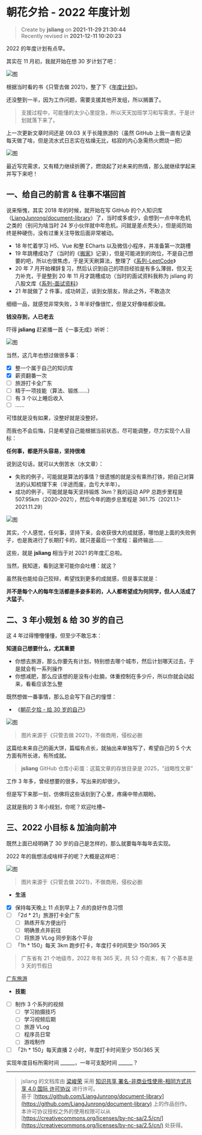 朝花夕拾 - 2022 年度计划
===

> Create by **jsliang** on **2021-11-29 21:30:44**  
> Recently revised in **2021-12-11 10:20:23**

2022 的年度计划有点早。

其实在 11 月初，我就开始在想 30 岁计划了吧：

![图](./img/11-29-1.jpg)

根据当时看的书《只管去做 2021》，整了下《[年度计划](https://kdocs.cn/l/clrxxj2q6JfL)》。

还没整到一半，因为工作问题，需要支援其他开发组，所以搁置了。

> 支援过程中，可能懂的太少心里捉急，所以天天加班学习和写需求，于是计划就落下来了。

上一次更新文章时间还是 09.03 关于长隆旅游的（虽然 GitHub 上我一直有记录每天做了啥，但是流水式日志实在枯燥无比，枯寂的内心急需热火燃烧一把）

![图](./img/11-29-2.jpg)

最近写完需求，又有精力继续折腾了，燃烧起了对未来的热情，那么就继续学起来并写下来吧！

## 一、给自己的前言 & 往事不堪回首

说来惭愧，其实 2018 年的时候，就开始在写 GitHub 的个人知识库（[LiangJunrong/document-library](https://github.com/LiangJunrong/document-library)）了，当时或多或少，会想到一点中年危机之类的（别问为啥当时 24 岁小伙伴就中年危机，问就是差点秃头），但是阅历始终是种硬伤，没有过重关注导致后面非常被动。

* 18 年忙着学习 H5、Vue 和整 ECharts 以及微信小程序，并准备第一次跳槽
* 19 年跳槽成功了（当时的《[搬家](https://github.com/LiangJunrong/document-library/blob/master/%E7%B3%BB%E5%88%97-%E4%B8%AA%E4%BA%BA%E7%94%9F%E6%B4%BB/%E5%A4%A7%E4%BA%8B%E8%AE%B0%E5%BD%95/2019/2019-03-22.md)》记录），但是可能进到的岗位，不是自己想要的吧，所以也很焦虑，于是天天刷算法，整理了《[系列-LeetCode](https://github.com/LiangJunrong/document-library/tree/master/%E7%B3%BB%E5%88%97-LeetCode)》
* 20 年 7 月开始裸辞复习，然后认识到自己的项目经验是有多么薄弱，但又无力补充，于是整到 20 年 11 月才跳槽成功（当时的面试资料我称为 jsliang 的八股文库《[系列-面试资料](https://github.com/LiangJunrong/document-library/tree/master/%E7%B3%BB%E5%88%97-%E9%9D%A2%E8%AF%95%E8%B5%84%E6%96%99)》
* 21 年就做了 2 件事，成功转正，谈到女朋友，除此之外，不敢造次

细细一品，就感觉非常失败，3 年半好像很忙，但是又好像啥都没做。

**钱没存到，人已老去**

吓得 **jsliang** 赶紧播一首《一事无成》听听：

![图](./img/11-29-3.jpg)

当然，这几年也想过做很多事：

* [x] 整一个属于自己的知识库
* [x] 薪资翻番一次
* [ ] 旅游打卡全广东
* [ ] 精于一项技能（算法、锻炼……）
* [ ] 有 3 个以上睡后收入
* [ ] ……

可惜就是没有如果，没整好就是没整好。

而我也不会后悔，只是希望自己能根据当前状态，尽可能调整，尽力实现个人目标：

**任何事，都是开头容易，坚持很难**

说到这句话，就可以大倒苦水（水文章）：

* 失败的例子，可能就是算法的事情？很遗憾的就是没有乘热打铁，把自己对算法的认知梳理下来（半途而废，血亏大半年）。
* 成功的例子，可能就是每天坚持锻炼 3km？我的运动 APP 总跑步里程是 507.95km（2020-2021），然后今年的跑步总里程是 361.75（2021.1.1-2021.11.29）

![图](./img/11-29-4.jpg)

其实，个人感觉，任何事，坚持下来，会收获很大的成就感，哪怕是上面的失败例子，也是我进行了长期打卡的，就只差最后一个里程：最终输出……

这些，就是 **jsliang** 相当于对 2021 的年度汇总啦。

当然，我知道，看到这里可能你会吐槽：就这？

虽然我也能给自己狡辩，希望找到更多的成就感，但是事实就是：

**并不是每个人的每年生活都是多姿多彩的，人人都希望成为何同学，但人人活成了大猛子**。

## 二、3 年小规划 & 给 30 岁的自己

这 4 年过得懵懵懂懂，但至少不敢忘本：

**知道自己想要什么，尤其重要**

* 你想去旅游，那么你要先有计划，特别想去哪个城市，然后计划哪天过去，于是就会有一系列操作
* 你想减肥，那么应该想的是没有小肚腩，体重控制在多少斤，所以你就会动起来，看看应该怎么整

既然想做一番事情，那么总会写下自己的憧憬：

* 《[朝花夕拾 - 给 30 岁的自己](https://github.com/LiangJunrong/document-library/blob/master/%E7%B3%BB%E5%88%97-%E4%B8%AA%E4%BA%BA%E7%94%9F%E6%B4%BB/%E5%A4%A7%E4%BA%8B%E8%AE%B0%E5%BD%95/2025/2025-03-31.md)》

![图](./img/11-29-5.png)

> 图片来源于《只管去做 2021》，不做商用，侵权必删

这篇给未来自己的画大饼，篇幅有点长，就抽出来单独写了，希望自己的 5 个大方面有所长进，有所成就。

> **jsliang** GitHub 仓库小彩蛋：这篇文章的存放目录是 2025，“战略性文章”

工作 3 年多，曾经想要的很多，写出来的却很少。

但是写下来那一刻，仿佛将这些话刻到了心里，疼痛中带点期盼。

这就是我的 3 年小规划，你呢？欢迎吐槽~

## 三、2022 小目标 & 加油向前冲

既然上面已经明确了 30 岁的自己是怎样的，那么就要每年每年去实现。

2022 年的我想活成啥样子的呢？大概是这样吧：

![图](./img/11-29-6.png)

> 图片来源于《只管去做 2021》，不做商用，侵权必删

* **生活**

* [x] 保持每天晚上 11 点到早上 7 点的良好作息习惯
* [ ] 「2d * 21」旅游打卡全广东
  * [ ] 熟练开车方便出行
  * [ ] 明确景点并前往
  * [ ] 将旅游 VLog 同步到各个平台
* [ ] 「1h * 150」每天 3km 跑步打卡，年度打卡时间至少 150/365 天

> 广东省有 21 个地级市，2022 年有 365 天，共 53 个周末，有 7 个基本是 3 天的节假日

[广东旅游](https://github.com/LiangJunrong/document-library/blob/master/%E7%B3%BB%E5%88%97-%E4%B8%AA%E4%BA%BA%E7%94%9F%E6%B4%BB/%E6%97%85%E6%B8%B8/2022.md)

* **技能**

* [ ] 制作 3 个系列的视频
  * [ ] 学习拍摄技巧
  * [ ] 学习视频后期
  * [ ] 旅游 VLog
  * [ ] 程序员日常
  * [ ] 游戏制作
* [ ] 「2h * 150」每天直播 2 小时，年度打卡时间至少 150/365 天

实现年度目标所需时间 ______，一年可支配时间 ______？

---

> jsliang 的文档库由 [梁峻荣](https://github.com/LiangJunrong) 采用 [知识共享 署名-非商业性使用-相同方式共享 4.0 国际 许可协议](http://creativecommons.org/licenses/by-nc-sa/4.0/) 进行许可。<br/>基于 [https://github.com/LiangJunrong/document-library](https://github.com/LiangJunrong/document-library) 上的作品创作。<br/>本许可协议授权之外的使用权限可以从 [https://creativecommons.org/licenses/by-nc-sa/2.5/cn/](https://creativecommons.org/licenses/by-nc-sa/2.5/cn/) 处获得。
